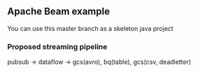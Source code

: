 ## Apache Beam example

You can use this master branch as a skeleton java project

### Proposed streaming pipeline

pubsub -> dataflow -> gcs(avro), bq(table), gcs(csv, deadletter)
